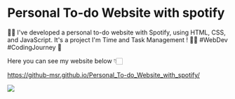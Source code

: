 # Personal To-do Website with spotify
📝🎵 I've developed a personal to-do website with Spotify, using HTML, CSS, and JavaScript.
 It's a project I'm Time and Task Management ! 🚀🎸 #WebDev #CodingJourney 🤘

Here you can see my website below 👇🏻

https://github-msr.github.io/Personal_To-do_Website_with_spotify/

![](https://github.com/GITHUB-MSR/Personal_To-do_Website_with_spotify/blob/main/Demo%20Personal%20To%20do%20with%20spotify.gif)





